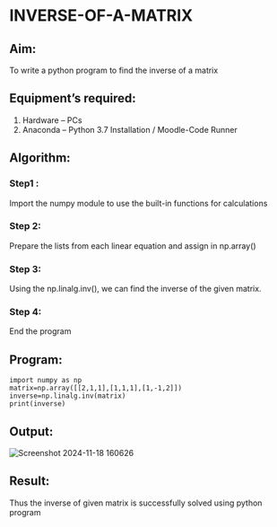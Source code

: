 # INVERSE-OF-A-MATRIX
## Aim:
To write a python program to find the inverse of a matrix
## Equipment’s required:
1. 	Hardware – PCs
2. 	Anaconda – Python 3.7 Installation / Moodle-Code Runner
## Algorithm:
### Step1 : 
Import the numpy module to use the built-in functions for calculations
### Step 2:
Prepare the lists from each linear equation and assign in np.array()
### Step 3:
Using the np.linalg.inv(), we can find the inverse of the given matrix. 
### Step 4:
End the program

## Program:
    import numpy as np
    matrix=np.array([[2,1,1],[1,1,1],[1,-1,2]])
    inverse=np.linalg.inv(matrix)
    print(inverse)
## Output:
![Screenshot 2024-11-18 160626](https://github.com/user-attachments/assets/da38c021-45bf-43c1-8755-1ae08aad87b5)

## Result:
Thus the inverse of given matrix is successfully solved using python program

